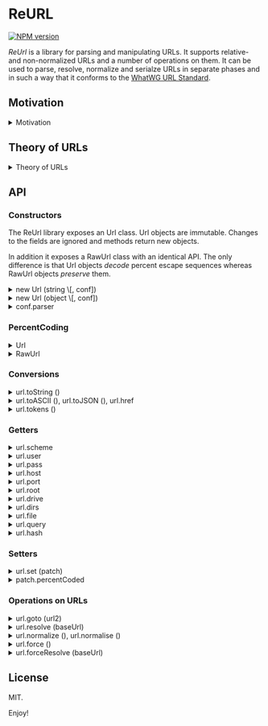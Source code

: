 # ReURL

[![NPM version][npm-image]][npm-url]

_ReUrl_ is a library for parsing and manipulating URLs. It supports relative- and non-normalized URLs and a number of operations on them. It can be used to parse, resolve, normalize and serialze URLs in separate phases and in such a way that it conforms to the [WhatWG URL Standard][1]. 

[1]: https://url.spec.whatwg.org/
[npm-image]: https://img.shields.io/npm/v/reurl.svg
[npm-url]: https://npmjs.org/package/reurl

## Motivation
<details><summary> Motivation </summary>

I wrote this library because I needed a library that supported non-normalized and relative URLs but I also wanted to be certain that it followed the specification completely. 

The [WhatWG URL Standard][1] defines URLs in terms of a parser algorithm that resolves URLs, normalizes URLs and serializes URL components in one pass. Thus to implement a library that follows the standard, but also supports more versatile set of operations on relative, and non-normalized URLs, I had to disentangle these phases from the specification and to some extent rephrase the specification in more elementary terms. 

Eventually I came up with a small 'theory' of URLs that I found very helpful and I based the library on that. 
</details>

## Theory of URLs

<details><summary>Theory of URLs</summary>

### URLs

An **URL** is a sequence of tokens where tokens are tuples (_type_, _value_), where

  - _type_ is taken from the set { **scheme**, **authority**, **drive**, **root**, **directory**, **file**, **query**, **fragment** } and
  - if _type_ is **authority** then value is an **Authority**, otherwise value is a string.

URLs are subject to the following structural constraints:

  - URLs contain at most one token per type, except for **directory**-tokens (of which they may have any amount),
  - tokens are ordered by type according to **scheme** < **authority** < **drive** < **root** < **directory** < **file** < **query** < **fragment** and
  - if an URL has an **authority** or a **drive** token, and it has a **directory** or a **file** token, then it also has a **root** token. 

An **Authority** is a named tuple (_username_, _password_, _hostname_, _port_) where

  - _hostname_ is an ipv6-address, an opaque-host-string, an ipv4-address, a domain (-string) or the empty string. 
  - _username_ and _password_ are either null or a string,
  - port is either null or an integer in the range 0 to 2<sup>16</sup>–1. 

Autorities are subject to the following constraints:

  - if _password_ is a string, then _username_ is a string.  
  - if _hostname_ is the empty string, then _port_, _username_ and _password_ are null. 


### File URLs

There are two additional constraints that set file URLs apart form non-file URLs. 

- If an URL has a **scheme** token whose value _is not_ `file` then it must not have a **drive** token. 
- If an URL has a **scheme** token whose value _is_ `file` and it has an **authority** token then *password*, *username* and *port* must be null. 


### Operations on URLs

By the definition above, URLs are a special case of ordered lists, where 
the ordering reflects the hierarchical structure of the URL. 
This makes it relatively easy to define and implement the key operations on URLs, as follows:

* The **type** of an URL (type _url_) is defined to be:
  - **fragment** if _url_ is the empty URL.
  - The type of its first token otherwise. 

* The **type-limited prefix** (_url1_ upto _t_) is defined to be
  - the _shortest_ prefix of _url1_ that contains
    - all tokens of _url1_ with a type strictly smaller than _t_ and
    - all **directory** tokens with a type weakly smaller than _t_. 

* The **goto** operation (_url1_ goto _url2_) is defined to return:
  - the _shortest_ URL that has _url1_ upto (type _url2_) as a prefix and _url2_ as a postfix. 

* The **_nonstrict_ goto** operation (_url1_ goto' _url2_) is defined to be (_url1_ goto _url2'_) where
  - _url2'_ is _url2_ with the **scheme** token removed if it equals the **scheme** token of _url1_, or _url2_ otherwise. 


### Properties

Some properties of URLs and their operations:

- type (url1 goto url2) is the least type of {type url1, type url2}. 
- (url1 goto url2) goto url3 = url1 goto (url2 goto url3). 
- empty goto url2 = url2. 
- url1 goto empty = url1 is **not** true in general (the fragment is dropped). 
- similar for goto'. 
- url2 is a postfix of (url1 goto url2) but not necessarily of (url1 goto' url2).
</details>

## API

### Constructors

The ReUrl library exposes an Url class. Url objects are immutable. Changes to the fields are ignored and methods return new objects. 

In addition it exposes a RawUrl class with an identical API. The only difference is that Url objects _decode_ percent escape sequences whereas RawUrl objects _preserve_ them. 


<details><summary>new Url (string \[, conf])</summary>

Construct a new Url object from an URL-string. The optional _conf_ argument, if present must be a configuration object as described below. 

```javascript
var url = new Url ('sc:/foo/bar')
console.log ([...url.tokens ()])
// => [ ['scheme', 'sc'], ['root', '/'], ['dir', 'foo'], ['file', 'bar'] ]
```
</details>
<details><summary>new Url (object \[, conf])</summary>

Construct a new Url object from any object, possibly an Url object itself. The optional conf argument, if present, must be a configuration object as described below. 
Throws an error if the object cannot be coerced into a valid URL. 

```javascript
var url = new Url ({ scheme:'file', dirs:['foo', 'buzz'], file:'abc' })
console.log (url.toString ())
// => 'file:foo/buzz/abc'
```
</details>
<details><summary>conf.parser</summary>

You can pass a configuration object with a **parser** property to the Url constructor to trigger scheme-specific parsing behaviour for relative, scheme-less URL-strings. 

The scheme determines support for windows drive-letters and backslash separators.
Drive-letters are only supported in `file` URL-strings, and backslash separators are limited to `file`, `http`, `https`, `ws`, `wss` and `ftp` URL-strings. 

```javascript
var url = new Url ('/c:/foo\\bar', { parser:'file' })
console.log ([...url.tokens ()])
// => [ ['drive', 'c:'], ['root', '/'], ['dir', 'foo'], ['file', 'bar'] ]
```
```javascript
var url = new Url ('/c:/foo\\bar', { parser:'http' })
console.log ([...url.tokens ()])
// => [ ['root', '/'], ['dir', 'c:'], ['dir', 'foo'], ['file', 'bar'] ]
```
```javascript
var url = new Url ('/c:/foo\\bar')
console.log ([...url.tokens ()])
// => [ ['root', '/'], ['dir', 'c:'], ['file', 'foo\\bar'] ]
```
</details>

### PercentCoding

<details><summary>Url</summary>

For Url objects the URL parser **decodes** percent-escape-sequences, getters report percent-decoded values and the _set_ method assumes that its input is percent-decoded unless explicitly specified otherwise. 

```javascript
var url = new Url ('//host/%61bc')
url.file // => 'abc'
url = url.set ({ query:'%def' })
url.query // => '%def'
url.toString () // => '//host/abc?%25def'
```

</details>
<details><summary>RawUrl</summary>

For RawUrl objects the parser **preserves** percent-escape-sequences, getters report values with percent-escape-sequenes preserved and _set_ expects values in which % signs start a percent-escape sequence. 

```javascript
var url = new RawUrl ('//host/%61bc')
url.file // => '%61bc'
url = url.set ({ query:'%25%64ef' })
url.query // => '%25%64ef'
url.toString () // => '//host/%61bc?%25%64ef'
```
</details>

### Conversions

<details><summary>url.toString ()</summary>

Converts an Url object to a string. Percent encodes only a minimal set of codepoints. The resulting string may contain non-ASCII codepoints. 

```javascript
var url = new Url ('http://🌿🌿🌿/{braces}/hʌɪ')
url.toString ()
// => 'http://🌿🌿🌿/%7Bbraces%7D/hʌɪ'
```

</details>
<details><summary>url.toASCII (), url.toJSON (), url.href</summary>

Converts an Url object to a string that only contains ASCII code points.  Non-ASCII codepoints in components will be percent encoded and/ or punycoded. 

```javascript
var url = new Url ('http://🌿🌿🌿/{braces}/hʌɪ')
url.toASCII ()
// => 'http://xn--8h8haa/%7Bbraces%7D/h%CA%8C%C9%AA'
```
</details>
<details><summary>url.tokens ()</summary>

Returns a token iterator for the Url, modeling the sequence of URL tokens as described in the [theory](#theory) section above. 

```javascript
[...new Url ('http://example.com/foo/bar/baz?q#h') .tokens ()]
// => 
// [ [ 'scheme', 'http' ],
//   [ 'auth', { user: null, pass: null, host: 'example.com', port: null } ],
//   [ 'root', '/' ],
//   [ 'dir', 'foo' ],
//   [ 'dir', 'bar' ],
//   [ 'file', 'baz' ],
//   [ 'query', 'q' ],
//   [ 'hash', 'h' ] ]
```
</details>


### Getters

<details><summary>url.scheme</summary>

A getter that returns the scheme of `url` as a string,
or `null` if no scheme part is present (e.g. in relative URLs) . 

```javascript
new Url ('http://foo?search#baz') .scheme
// => 'http'
```

```javascript
new Url ('/abc/?') .scheme
// => null
```
</details>
<details><summary>url.user</summary>

A getter that returns the username of `url` as a string,
or `null` if the URL has no authority or credentials. 

```javascript
new Url ('http://joe@localhost') .user
// => 'joe'
```

```javascript
new Url ('//host/abc') .user
// => null
```
</details>
<details><summary>url.pass</summary>

A getter that returns the password of `url` as a string,
or `null` if the URL has no authority, credentials or password. 

```javascript
new Url ('http://joe@localhost') .pass
// => null
```

```javascript
new Url ('http://host') .pass
// => null
```

```javascript
new Url ('http://joe:pass@localhost') .pass
// => 'pass'
```

```javascript
new Url ('http://joe:@localhost') .pass
// => ''
```
</details>
<details><summary>url.host</summary>

A getter that returns the hostname of `url` as a string,
or `null` if no authority is present. 

```javascript
new Url ('http://localhost') .host
// => 'localhost'
```

```javascript
new Url ('http:foo') .host
// => null
```

```javascript
new Url ('/foo') .host
// => null
```
</details>
<details><summary>url.port</summary>

A getter that returns the port of `url`,
or `null` if no authority or port are present. 

```javascript
new Url ('http://localhost:8080') .port
// => 8080
```

```javascript
new Url ('foo://host:/foo') .port
// => ''
```

```javascript
new Url ('foo://host/foo') .port
// => null
```
</details>
<details><summary>url.root</summary>

A getter that returns a string `'/'` if `url` has an absolute path
or `null` otherwise.  
It is possible for file URLs to have a drive, but not a root. 

```javascript
new Url ('foo://localhost?q') .root
// => null
```

```javascript
new Url ('foo://localhost/') .root
// => '/'
```

```javascript
new Url ('foo/bar') .root
// => null
```

```javascript
new Url ('/foo/bar') .root
// => '/'
```

```javascript
new Url ('file://c:') .root
// => null
```

```javascript
new Url ('file://c:/') .root
// => '/'
```
</details>
<details><summary>url.drive</summary>

A getter that returns the drive of `url` as a string
or `null` if no drive is present.  
Note that the presence of drives
depends on the parser settings and/ or URL scheme. 

```javascript
new Url ('file://c:') .drive
// => 'c:'
```

```javascript
new Url ('http://c:') .drive
// => null
```

```javascript
new Url ('/c:/foo/bar', 'file') .drive
// => 'c:'
```

```javascript
new Url ('/c:/foo/bar') .drive
// => null
```
</details>
<details><summary>url.dirs</summary>

TODO

</details>
<details><summary>url.file</summary>

A getter that returns the file part of the path of `url` as a string, or null if no such part is present.

```javascript
new Url ('/foo/bar') .file
// => 'bar'
```

```javascript
new Url ('/foo/') .file
// => null
```

</details>
<details><summary>url.query</summary>

A getter that returns the query part of `url` as a string,
or `null` if no such part is present. 

```javascript
new Url ('http://foo?search#baz') .query
// => 'search'
```

```javascript
new Url ('/abc/?') .query
// => ''
```

```javascript
new Url ('/abc/') .query
// => null
```
</details>
<details><summary>url.hash</summary>

A getter that returns the hash part of `url` as a string, 
or `null` if no such part is present. 

```javascript
new Url ('http://foo#baz') .hash
// => 'baz'
```

```javascript
new Url ('/abc/#') .hash
// => ''
```

```javascript
new Url ('/abc/') .hash
// => null
```
</details>


### Setters

<details><summary>url.set (patch)</summary>

Url objects are immutable, therefore setting and removing components is achieved via a _set_ method that takes a _patch_ object. 

The _patch_ object may contain one or more keys being 
**scheme**, **user**, **pass**, **host**, **port**, **drive**, **root**, **dirs**, **file**, **query** and/ or **hash**. To remove a component you can set its value to null.

If present;
– **port** must be `null`, a string, or a number
– **dirs** must be an array of strings
– **root** may be anything and is converted to `'/'` if truth-y and to `null` otherwise
– all others must be `null` or a string. 

```javascript
new Url ('//host/dir/file')
  .set ({ host:null, query:'q', hash:'h' })
  .toString ()
// => '/dir/file?q#h'
```

##### Additional resets

For security reasons, setting the **user** will reset **pass** to `null` unless a value is supplied for it as well. 
Setting the **host** will reset **user**, **pass** and **port** to `null` unless values are supplied for them as well. 

```javascript
new Url ('http://joe:secret@example.com')
  .set ({ user:'jane' })
  .toString ()
// => 'http://jane@example.com'
```
```javascript
new Url ('http://joe:secret@localhost:8080')
  .set ({ host:'example.com' })
  .toString ()
// => 'http://example.com'
```


</details>
<details><summary>patch.percentCoded</summary>

The _patch_ may have an additional key **percentCoded** with a boolean value to indicate that strings in the patch contain percent encode sequences.

This means that you can pass percent-_encoded_ values to Url.set by explicity setting **percentCoded** to true. The values will then be decoded. 

```javascript
var url = new Url ('//host/')
url = url.set ({ file:'%61bc-%25-sign', percentCoded:true })
url.file // => 'abc-%-sign'
log (url.toString ()) // => '//host/abc-%25-sign'
```

You can pass percent-_decoded_ values to RawUrl.set by explicitly setting **percentCoded** to false. Percent characters in values will then be encoded; specifically, they will be replaced with `%25`. 

```javascript
var rawUrl = new RawUrl ('//host/')
rawUrl = rawUrl.set ({ file:'abc-%-sign', percentCoded:false })
rawUrl.file // => 'abc-%25-sign'
rawUrl.toString () // => '//host/abc-%25-sign'
```

**Note** that if no percentCoded value is specified, then Url.set assumes percentCoded to be _false_ whilst RawUrl.set assumes percentCoded to be _true_. 

```javascript
var url = new Url ('//host/') .set ({ file:'%61bc' })
url.file // => '%61bc'
url.toString () // => '//host/%2561bc'
```
```javascript
var rawUrl = new RawUrl ('//host/') .set ({ file:'%61bc' })
url.file // => '%61bc'
rawUrl.toString () // => '//host/%61bc'
```

</details>


### Operations on URLs

<details><summary>url.goto (url2)</summary>

Returns a new Url object by 'extending' `url` with `url2`, where url2 may be a string or an Url object. 

```javascript
new Url ('/foo/bar') .goto ('baz/index.html') .toString ()
// => '/foo/baz/index.html'
```
```javascript
new Url ('/foo/bar') .goto ('//host/path') .toString ()
// => '//host/path'
```
```javascript
new Url ('http://foo/bar/baz/') .goto ('./../bee') .toString ()
// => 'http://foo/bar/baz/./../bee'
```

If `other` is a string, it will be parsed with the scheme of `url` as a fallback scheme. TODO if the scheme is null, use the conf of `url`. 

```javascript
new Url ('file://host/dir/') .goto ('/c:/dir2/') .toString ()
// => 'file://host/c:/dir2/'
```

</details>
<details><summary>url.resolve (baseUrl)</summary>

Resolve an Url object `url` against a baseUrl. This is similar to
`baseUrl.goto (url)` but in addition it throws an error if it would not result in a base URL, being an URL that has at least a scheme and an authority. 
</details>
<details><summary>url.normalize (), url.normalise ()</summary>

Returns a new Url object by normalizing `url`. 
This interprets a.o. `.` and `..` segments within the path and removes default ports and trivial usernames/ passwords from the authority of `url`. 

```javascript
new Url ('http://foo/bar/baz/./../bee') .normalize () .toString ()
// => 'http://foo/bar/bee'
```
</details>
<details><summary>url.force ()</summary>

Forcibly convert an Url to a base URL according to the WhatWG URL standard. 

- In `file` URLs without hostname, the hostname will be set to `''`. 
- For URLs that have a scheme being one of `http`, `https`, `ws`, `wss` or `ftp` and an absent or empty authority, the authority component will be 'stolen from the first nonempty path segment'. 
- An error is thrown if the Url cannot be forced. This happens if it has no scheme, or if it has an empty host and no non-empty path segment. 

```javascript
new Url ('http:foo/bar') .force () .toString ()
// => 'http://foo/bar'
```
```javascript
new Url ('http:/foo/bar') .force () .toString ()
// => 'http://foo/bar'
```
```javascript
new Url ('http://foo/bar') .force () .toString ()
// => 'http://foo/bar'
```
```javascript
new Url ('http:///foo/bar') .force () .toString ()
// => 'http://foo/bar'
```
</details>
<details><summary>url.forceResolve (baseUrl)</summary>

Equivalent to `url .resolve (baseUrl) .force ()`
</details>

## License

MIT. 

Enjoy!
